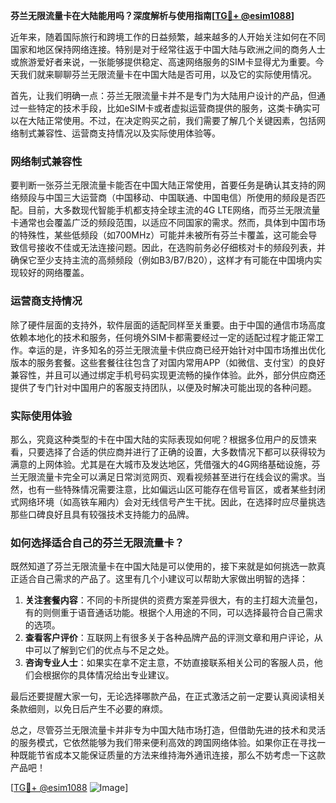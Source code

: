 **芬兰无限流量卡在大陆能用吗？深度解析与使用指南[[TG💪+ @esim1088](https://t.me/s/esim1088)]**

近年来，随着国际旅行和跨境工作的日益频繁，越来越多的人开始关注如何在不同国家和地区保持网络连接。特别是对于经常往返于中国大陆与欧洲之间的商务人士或旅游爱好者来说，一张能够提供稳定、高速网络服务的SIM卡显得尤为重要。今天我们就来聊聊芬兰无限流量卡在中国大陆是否可用，以及它的实际使用情况。

首先，让我们明确一点：芬兰无限流量卡并不是专门为大陆用户设计的产品，但通过一些特定的技术手段，比如eSIM卡或者虚拟运营商提供的服务，这类卡确实可以在大陆正常使用。不过，在决定购买之前，我们需要了解几个关键因素，包括网络制式兼容性、运营商支持情况以及实际使用体验等。

### 网络制式兼容性

要判断一张芬兰无限流量卡能否在中国大陆正常使用，首要任务是确认其支持的网络频段与中国三大运营商（中国移动、中国联通、中国电信）所使用的频段是否匹配。目前，大多数现代智能手机都支持全球主流的4G LTE网络，而芬兰无限流量卡通常也会覆盖广泛的频段范围，以适应不同国家的需求。然而，具体到中国市场的特殊性，某些低频段（如700MHz）可能并未被所有芬兰卡覆盖，这可能会导致信号接收不佳或无法连接问题。因此，在选购前务必仔细核对卡的频段列表，并确保它至少支持主流的高频频段（例如B3/B7/B20），这样才有可能在中国境内实现较好的网络覆盖。

### 运营商支持情况

除了硬件层面的支持外，软件层面的适配同样至关重要。由于中国的通信市场高度依赖本地化的技术和服务，任何境外SIM卡都需要经过一定的适配过程才能正常工作。幸运的是，许多知名的芬兰无限流量卡供应商已经开始针对中国市场推出优化版本的服务套餐。这些套餐往往包含了对国内常用APP（如微信、支付宝）的良好兼容性，并且可以通过绑定手机号码实现更流畅的操作体验。此外，部分供应商还提供了专门针对中国用户的客服支持团队，以便及时解决可能出现的各种问题。

### 实际使用体验

那么，究竟这种类型的卡在中国大陆的实际表现如何呢？根据多位用户的反馈来看，只要选择了合适的供应商并进行了正确的设置，大多数情况下都可以获得较为满意的上网体验。尤其是在大城市及发达地区，凭借强大的4G网络基础设施，芬兰无限流量卡完全可以满足日常浏览网页、观看视频甚至进行在线会议的需求。当然，也有一些特殊情况需要注意，比如偏远山区可能存在信号盲区，或者某些封闭式网络环境（如高铁车厢内）会对无线信号产生干扰。因此，在选择时应尽量挑选那些口碑良好且具有较强技术支持能力的品牌。

### 如何选择适合自己的芬兰无限流量卡？

既然知道了芬兰无限流量卡在中国大陆是可以使用的，接下来就是如何挑选一款真正适合自己需求的产品了。这里有几个小建议可以帮助大家做出明智的选择：

1. **关注套餐内容**：不同的卡所提供的资费方案差异很大，有的主打超大流量包，有的则侧重于语音通话功能。根据个人用途的不同，可以选择最符合自己需求的选项。
2. **查看客户评价**：互联网上有很多关于各种品牌产品的评测文章和用户评论，从中可以了解到它们的优点与不足之处。
3. **咨询专业人士**：如果实在拿不定主意，不妨直接联系相关公司的客服人员，他们会根据你的具体情况给出专业建议。

最后还要提醒大家一句，无论选择哪款产品，在正式激活之前一定要认真阅读相关条款细则，以免日后产生不必要的麻烦。

总之，尽管芬兰无限流量卡并非专为中国大陆市场打造，但借助先进的技术和灵活的服务模式，它依然能够为我们带来便利高效的跨国网络体验。如果你正在寻找一种既能节省成本又能保证质量的方法来维持海外通讯连接，那么不妨考虑一下这款产品吧！

[[TG💪+ @esim1088](https://t.me/s/esim1088) ![Image](https://i.postimg.cc/4NQfJmqS/Snipaste-2025-05-13-00-14-12.png)]